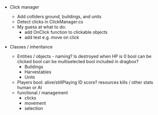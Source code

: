 - Click manager
    - Add colliders ground, buildings, and units
    - Detect clicks in ClickManager.cs
    - My guess at what to do:
        - add OnClick function to clickable objects
        - add test e.g. move on click

- Classes / inheritance
    - Entities / objects - naming?
        Is destroyed when HP is 0
        bool can be clicked
        bool can be multiselected
        bool included in dragbox?
        - Buildings
        - Harvestables
        - Units
    - Players
        bool: alive/stillPlaying
        ID
        score?
        resources
        kills / other stats
        human or AI
    - functional / management
        - clicks
        - movement
        - selection